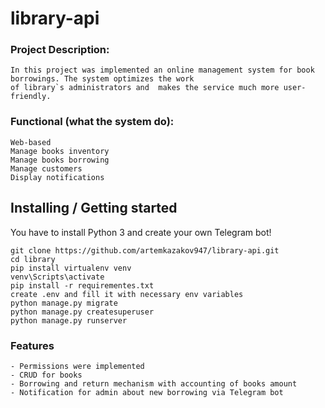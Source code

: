  # library-api

### Project Description:
    In this project was implemented an online management system for book borrowings. The system optimizes the work 
    of library`s administrators and  makes the service much more user-friendly.
    
### Functional (what the system do):
    Web-based
    Manage books inventory
    Manage books borrowing
    Manage customers
    Display notifications

## Installing / Getting started

You have to install Python 3 and create your own Telegram bot!


```shell
git clone https://github.com/artemkazakov947/library-api.git
cd library
pip install virtualenv venv
venv\Scripts\activate
pip install -r requirementes.txt
create .env and fill it with necessary env variables
python manage.py migrate
python manage.py createsuperuser
python manage.py runserver 
```

### Features
    - Permissions were implemented
    - CRUD for books
    - Borrowing and return mechanism with accounting of books amount
    - Notification for admin about new borrowing via Telegram bot

    
    